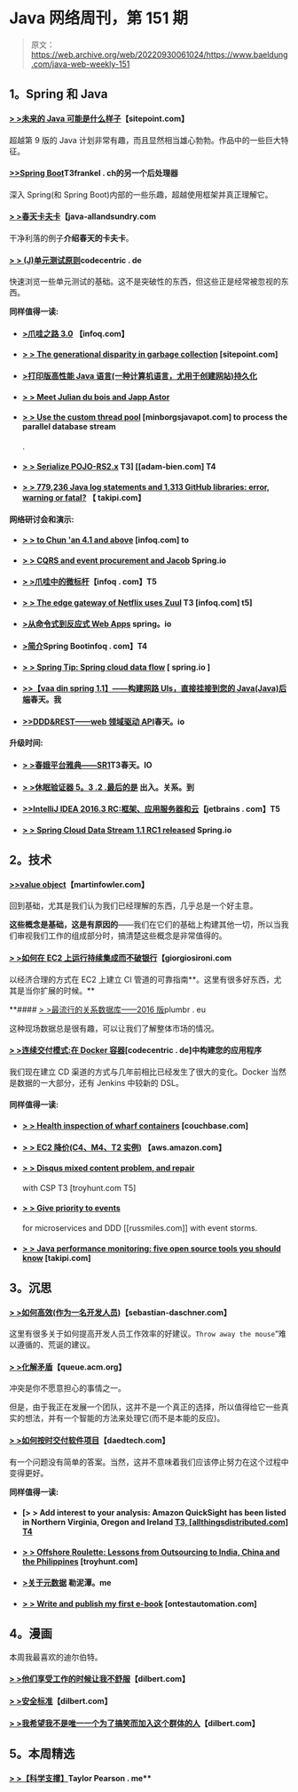 # Java 网络周刊，第 151 期

> 原文：<https://web.archive.org/web/20220930061024/https://www.baeldung.com/java-web-weekly-151>

## 1。Spring 和 Java

#### [> >未来的 Java 可能是什么样子](https://web.archive.org/web/20220617075714/https://www.sitepoint.com/what-java-might-one-day-look-like/)【sitepoint.com】

超越第 9 版的 Java 计划非常有趣，而且显然相当雄心勃勃。作品中的一些巨大特征。

#### [>>Spring Boot](https://web.archive.org/web/20220617075714/https://blog.frankel.ch/another-post-processor-for-spring-boot/#gsc.tab=0)T3frankel . ch的另一个后处理器

深入 Spring(和 Spring Boot)内部的一些乐趣，超越使用框架并真正理解它。

#### [> >春天卡夫卡](https://web.archive.org/web/20220617075714/http://www.java-allandsundry.com/2016/11/spring-kafka-producerconsumer-sample.html)【java-allandsundry.com

干净利落的例子**介绍春天的卡夫卡**。

#### [> > (J)单元测试原则](https://web.archive.org/web/20220617075714/https://blog.codecentric.de/en/2016/11/junit-testing-principles/)codecentric . de

快速浏览一些单元测试的基础。这不是突破性的东西，但这些正是经常被忽视的东西。

**同样值得一读:**

*   #### [>爪哇之路 3.0](https://web.archive.org/web/20220617075714/https://www.infoq.com/news/2016/11/the-road-to-javaslang-3) 【infoq.com】

*   #### [> > The generational disparity in garbage collection](https://web.archive.org/web/20220617075714/https://www.sitepoint.com/generational-disparity-in-garbage-collection/) [sitepoint.com]

*   #### [>打印版高性能 Java 语言(一种计算机语言，尤用于创建网站)持久化](https://web.archive.org/web/20220617075714/https://vladmihalcea.com/2016/11/11/the-print-version-of-high-performance-java-persistence/)

*   #### [> > Meet Julian du bois and Japp Astor](https://web.archive.org/web/20220617075714/http://in.relation.to/2016/11/15/meet-julien-dubois-and-jhipster/)

*   #### [> > Use the custom thread pool](https://web.archive.org/web/20220617075714/https://minborgsjavapot.blogspot.com/2016/11/work-with-parallel-database-streams.html) [minborgsjavapot.com] to process the parallel database stream

    .
*   #### [> > Serialize POJO-RS2.x](https://web.archive.org/web/20220617075714/http://www.adam-bien.com/roller/abien/entry/serializing_pojos_with_custom_content) T3] [[adam-bien.com] T4

*   #### [> > 779,236 Java log statements and 1,313 GitHub libraries: error, warning or fatal?](https://web.archive.org/web/20220617075714/http://blog.takipi.com/779236-java-logging-statements-1313-github-repositories-error-warn-or-fatal/) 【 takipi.com】

**网络研讨会和演示:**

*   #### [> > to Chun 'an 4.1 and above](https://web.archive.org/web/20220617075714/https://www.infoq.com/presentations/spring-security-4-1) [infoq.com] to

*   #### [> > CQRS and event procurement and Jacob](https://web.archive.org/web/20220617075714/https://spring.io/blog/2016/11/08/cqrs-and-event-sourcing-with-jakub-pilimon) Spring.io

*   #### [> >爪哇中的微标杆](https://web.archive.org/web/20220617075714/https://www.infoq.com/presentations/jmh)【infoq . com】T5

*   #### [> > The edge gateway of Netflix uses Zuul](https://web.archive.org/web/20220617075714/https://www.infoq.com/presentations/netflix-gateway-zuul) T3 [infoq.com] t5]

*   #### [>从命令式到反应式 Web Apps](https://web.archive.org/web/20220617075714/https://spring.io/blog/2016/11/15/springone-platform-2016-replay-from-imperative-to-reactive-web-apps) spring。io

*   #### [>简介](https://web.archive.org/web/20220617075714/https://www.infoq.com/presentations/intro-spring-boot)Spring Bootinfoq . com】T4

*   #### [> > Spring Tip: Spring cloud data flow](https://web.archive.org/web/20220617075714/https://spring.io/blog/2016/11/16/spring-tips-spring-cloud-data-flow) [ spring.io ]

*   #### [>>【vaa din spring 1.1】——构建网路 UIs，直接挂接到您的 Java(Java)后端](https://web.archive.org/web/20220617075714/https://spring.io/blog/2016/11/15/vaadin-spring-1-1-build-web-uis-that-hook-right-to-your-java-backend)春天。我

*   #### [>>DDD&REST——web 领域驱动 API](https://web.archive.org/web/20220617075714/https://spring.io/blog/2016/11/15/springone-platform-2016-replay-ddd-rest-domain-driven-apis-for-the-web)春天。io

**升级时间:**

*   #### [> >春娥平台雅典——SR1](https://web.archive.org/web/20220617075714/https://spring.io/blog/2016/11/14/spring-io-platform-athens-sr1)T3春天。IO

*   #### [> >休眠验证器 5。3 .2 .最后的是](https://web.archive.org/web/20220617075714/http://in.relation.to/2016/11/10/hibernate-validator-532-final-out/) 出入。关系。到

*   #### [>>IntelliJ IDEA 2016.3 RC:框架、应用服务器和云](https://web.archive.org/web/20220617075714/https://blog.jetbrains.com/idea/2016/11/intellij-idea-2016-3-rc-frameworks-application-servers-and-clouds/)【jetbrains . com】T5

*   #### [> > Spring Cloud Data Stream 1.1 RC1 released](https://web.archive.org/web/20220617075714/https://spring.io/blog/2016/11/09/spring-cloud-data-flow-1-1-rc1-released) Spring.io

## 2。技术

#### [>>value object](https://web.archive.org/web/20220617075714/http://martinfowler.com/bliki/ValueObject.html)【martinfowler.com】

回到基础，尤其是我们认为我们已经理解的东西，几乎总是一个好主意。

**这些概念是基础，这是有原因的**——我们在它们的基础上构建其他一切，所以当我们审视我们工作的组成部分时，搞清楚这些概念是非常值得的。

#### [> >如何在 EC2 上运行持续集成而不破银行](https://web.archive.org/web/20220617075714/http://www.giorgiosironi.com/2016/11/how-to-run-continuous-integration-on.html)【giorgiosironi.com

以经济合理的方式在 EC2 上建立 CI 管道的可靠指南**。这里有很多好东西，尤其是当你扩展的时候。**

 **#### [> >最流行的关系数据库——2016 版](https://web.archive.org/web/20220617075714/https://plumbr.eu/uncategorized/most-popular-relational-databases-2016-edition)plumbr . eu

这种现场数据总是很有趣，可以让我们了解整体市场的情况。

#### [> >连续交付模式:在 Docker 容器](https://web.archive.org/web/20220617075714/https://blog.codecentric.de/en/2016/11/continuous-delivery-patterns-building-application-inside-docker-container/)[codecentric . de]中构建您的应用程序

我们现在建立 CD 渠道的方式与几年前相比已经发生了很大的变化。Docker 当然是数据的一大部分，还有 Jenkins 中较新的 DSL。

#### 同样值得一读:

*   #### [> > Health inspection of wharf containers](https://web.archive.org/web/20220617075714/http://blog.couchbase.com/2016/november/docker-health-check-keeping-containers-healthy) [couchbase.com]

*   #### [> > EC2 降价(C4、M4、T2 实例)](https://web.archive.org/web/20220617075714/https://aws.amazon.com/blogs/aws/ec2-price-reduction-c4-m4-and-t2-instances/) 【aws.amazon.com】

*   #### [> > Disqus mixed content problem, and repair](https://web.archive.org/web/20220617075714/https://www.troyhunt.com/disqus-mixed-content-problem-and-fixing-it-with-a-csp/)

    with CSP T3 [troyhunt.com T5]
*   #### [> > Give priority to events](https://web.archive.org/web/20220617075714/http://www.russmiles.com/essais/going-events-first-for-microservices-with-event-storming-and-ddd)

    for microservices and DDD [[russmiles.com]] with event storms.
*   #### [> > Java performance monitoring: five open source tools you should know](https://web.archive.org/web/20220617075714/http://blog.takipi.com/java-performance-monitoring-5-open-source-tools-you-should-know/) [takipi.com]

## 3。沉思

#### [> >如何高效(作为一名开发人员)](https://web.archive.org/web/20220617075714/https://blog.sebastian-daschner.com/entries/how_to_productivity)【sebastian-daschner.com】

这里有很多关于如何提高开发人员工作效率的好建议。`Throw away the mouse`“难以遵循的、荒诞的建议。

#### [> >化解矛盾](https://web.archive.org/web/20220617075714/http://queue.acm.org/detail.cfm?id=3017847)【queue.acm.org】

冲突是你不愿意担心的事情之一。

但是，由于我正在发展一个团队，这并不是一个真正的选择，所以值得给它一些真实的想法，并有一个智能的方法来处理它(而不是本能的反应)。

#### [> >如何按时交付软件项目](https://web.archive.org/web/20220617075714/http://www.daedtech.com/deliver-software-projects-time/)【daedtech.com】

有一个问题没有简单的答案。当然，这并不意味着我们应该停止努力在这个过程中变得更好。

**同样值得一读:**

*   #### [> > Add interest to your analysis: Amazon QuickSight has been listed in Northern Virginia, Oregon and Ireland [ T3, [allthingsdistributed.com] T4](https://web.archive.org/web/20220617075714/http://www.allthingsdistributed.com/2016/11/amazon-quicksight-generally-available.html)

*   #### [> > Offshore Roulette: Lessons from Outsourcing to India, China and the Philippines](https://web.archive.org/web/20220617075714/https://www.troyhunt.com/offshoring-roulette-lessons-from-outsourcing-to-india-china-and-the-philippines/) [troyhunt.com]

*   #### [>关于元数据](https://web.archive.org/web/20220617075714/http://lemire.me/blog/2016/11/15/on-metadata/) 勒泥潭。me

*   #### [> > Write and publish my first e-book](https://web.archive.org/web/20220617075714/http://www.ontestautomation.com/on-writing-and-publishing-my-first-ebook/) [ontestautomation.com]

## 4。漫画

本周我最喜欢的迪尔伯特。

#### [> >他们享受工作的时候让我不舒服](https://web.archive.org/web/20220617075714/http://dilbert.com/strip/2012-06-12)【dilbert.com】

#### [> >安全标准](https://web.archive.org/web/20220617075714/http://dilbert.com/strip/2011-08-01)【dilbert.com】

#### [> >我希望我不是唯一一个为了搞笑而加入这个群体的人](https://web.archive.org/web/20220617075714/http://dilbert.com/strip/2011-08-02)【dilbert.com】

## 5。本周精选

#### [> >【科学支撑】](https://web.archive.org/web/20220617075714/https://taylorpearson.me/morning/)Taylor Pearson . me**
